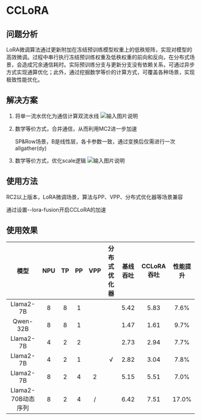 # CCLoRA

## 问题分析

LoRA微调算法通过更新附加在冻结预训练模型权重上的低秩矩阵，实现对模型的高效微调。过程中串行执行冻结预训练权重及低秩权重的前向和反向，在分布式场景，会造成冗余通信耗时。实际预训练分支与更新分支没有依赖关系，可通过异步方式实现通算优化；此外，通过挖掘数学等价的计算方式，可覆盖各种场景，实现极致性能优化。

## 解决方案

1. 将单一流水优化为通信计算双流水线
![输入图片说明](https://foruda.gitee.com/images/1722944695028060121/d24c8bcf_8362322.png "CCLoRA.png")

2. 数学等价方式，合并通信，从而利用MC2进一步加速

   SP&Row场景，B是线性层，各卡参数一致，通过变换后仅需进行一次allgather(dy)
3. 数学等价方式，优化scale逻辑
![输入图片说明](https://foruda.gitee.com/images/1725264240434981872/0b3fda9a_8362322.png "公式.png")

## 使用方法

RC2以上版本，LoRA微调场景，算法与PP、VPP、分布式优化器等场景兼容

通过设置--lora-fusion开启CCLoRA的加速

## 使用效果

|   模型    | NPU  |  TP  |  PP  | VPP | 分布式优化器 | 基线吞吐 | CCLoRA吞吐 | 性能提升 |
| :-------: | :--: | :--: | :--: | :--: | :----------: | :------: | :--------: | :------: |
| Llama2-7B |  8   |  8   |  1   |   |              |   5.42   |    5.83    |   7.6%   |
| Qwen-32B  |  8   |  8   |  1   |   |              |   1.47   |    1.61    |   9.7%   |
| Llama2-7B |  4   |  2   |  2   |   |              |   2.73   |    2.94    |   7.7%   |
| Llama2-7B |  4   |  2   |  1   |   |      √       |   2.82   |    3.04    |   7.8%   |
| Llama2-7B |  8   |  2   |  4   | 2 |              |   5.15   |    5.51    |   7.0%   |
| Llama2-70B动态序列 |  8   |  2   |  4   | / |              |   6.42  |    7.51    |   17.0%   |

